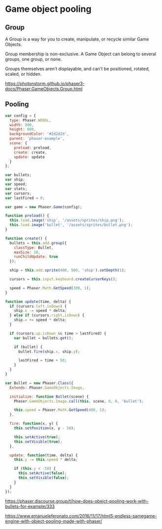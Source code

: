 # Game object pooling

## Group

A Group is a way for you to create, manipulate, or recycle similar Game Objects.

Group membership is non-exclusive. A Game Object can belong to several groups, one group, or none.

Groups themselves aren't displayable, and can't be positioned, rotated, scaled, or hidden.

<https://photonstorm.github.io/phaser3-docs/Phaser.GameObjects.Group.html>

## Pooling

```js
var config = {
  type: Phaser.WEBGL,
  width: 800,
  height: 600,
  backgroundColor: '#2d2d2d',
  parent: 'phaser-example',
  scene: {
    preload: preload,
    create: create,
    update: update
  }
};

var bullets;
var ship;
var speed;
var stats;
var cursors;
var lastFired = 0;

var game = new Phaser.Game(config);

function preload() {
  this.load.image('ship', '/assets/sprites/ship.png');
  this.load.image('bullet', '/assets/sprites/bullet.png');
}

function create() {
  bullets = this.add.group({
    classType: Bullet,
    maxSize: 10,
    runChildUpdate: true
  });

  ship = this.add.sprite(400, 500, 'ship').setDepth(1);

  cursors = this.input.keyboard.createCursorKeys();

  speed = Phaser.Math.GetSpeed(300, 1);
}

function update(time, delta) {
  if (cursors.left.isDown) {
    ship.x -= speed * delta;
  } else if (cursors.right.isDown) {
    ship.x += speed * delta;
  }

  if (cursors.up.isDown && time > lastFired) {
    var bullet = bullets.get();

    if (bullet) {
      bullet.fire(ship.x, ship.y);

      lastFired = time + 50;
    }
  }
}

var Bullet = new Phaser.Class({
  Extends: Phaser.GameObjects.Image,

  initialize: function Bullet(scene) {
    Phaser.GameObjects.Image.call(this, scene, 0, 0, 'bullet');

    this.speed = Phaser.Math.GetSpeed(400, 1);
  },

  fire: function(x, y) {
    this.setPosition(x, y - 50);

    this.setActive(true);
    this.setVisible(true);
  },

  update: function(time, delta) {
    this.y -= this.speed * delta;

    if (this.y < -50) {
      this.setActive(false);
      this.setVisible(false);
    }
  }
});
```

<https://phaser.discourse.group/t/how-does-obejct-pooling-work-with-bullets-for-example/333>

<https://www.emanueleferonato.com/2016/11/17/html5-endless-samegame-engine-with-object-pooling-made-with-phaser/>
